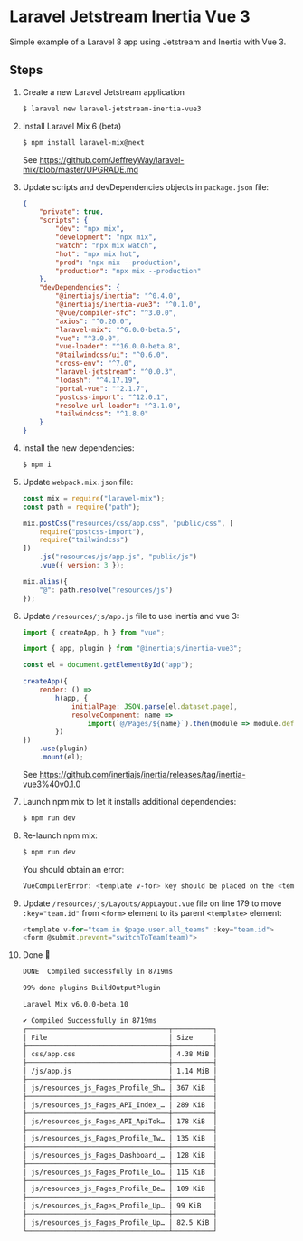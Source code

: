 # Laravel Jetstream Inertia Vue 3

Simple example of a Laravel 8 app using Jetstream and Inertia with Vue 3.

## Steps

1.  Create a new Laravel Jetstream application

    ```bash
    $ laravel new laravel-jetstream-inertia-vue3
    ```

1.  Install Laravel Mix 6 (beta)

    ```bash
    $ npm install laravel-mix@next
    ```

    See https://github.com/JeffreyWay/laravel-mix/blob/master/UPGRADE.md

1.  Update scripts and devDependencies objects in `package.json` file:

    ```json
    {
        "private": true,
        "scripts": {
            "dev": "npx mix",
            "development": "npx mix",
            "watch": "npx mix watch",
            "hot": "npx mix hot",
            "prod": "npx mix --production",
            "production": "npx mix --production"
        },
        "devDependencies": {
            "@inertiajs/inertia": "^0.4.0",
            "@inertiajs/inertia-vue3": "^0.1.0",
            "@vue/compiler-sfc": "^3.0.0",
            "axios": "^0.20.0",
            "laravel-mix": "^6.0.0-beta.5",
            "vue": "^3.0.0",
            "vue-loader": "^16.0.0-beta.8",
            "@tailwindcss/ui": "^0.6.0",
            "cross-env": "^7.0",
            "laravel-jetstream": "^0.0.3",
            "lodash": "^4.17.19",
            "portal-vue": "^2.1.7",
            "postcss-import": "^12.0.1",
            "resolve-url-loader": "^3.1.0",
            "tailwindcss": "^1.8.0"
        }
    }
    ```

1.  Install the new dependencies:

    ```bash
    $ npm i
    ```

1.  Update `webpack.mix.json` file:

    ```js
    const mix = require("laravel-mix");
    const path = require("path");

    mix.postCss("resources/css/app.css", "public/css", [
        require("postcss-import"),
        require("tailwindcss")
    ])
        .js("resources/js/app.js", "public/js")
        .vue({ version: 3 });

    mix.alias({
        "@": path.resolve("resources/js")
    });
    ```

1.  Update `/resources/js/app.js` file to use inertia and vue 3:

    ```js
    import { createApp, h } from "vue";

    import { app, plugin } from "@inertiajs/inertia-vue3";

    const el = document.getElementById("app");

    createApp({
        render: () =>
            h(app, {
                initialPage: JSON.parse(el.dataset.page),
                resolveComponent: name =>
                    import(`@/Pages/${name}`).then(module => module.default)
            })
    })
        .use(plugin)
        .mount(el);
    ```

    See https://github.com/inertiajs/inertia/releases/tag/inertia-vue3%40v0.1.0

1.  Launch npm mix to let it installs additional dependencies:
    ```bash
    $ npm run dev
    ```
1.  Re-launch npm mix:
    ```bash
    $ npm run dev
    ```
    You should obtain an error:
    ```bash
    VueCompilerError: <template v-for> key should be placed on the <template> tag.
    ```
1.  Update `/resources/js/Layouts/AppLayout.vue` file on line 179 to move `:key="team.id"` from `<form>` element to its parent `<template>` element:

    ```js
    <template v-for="team in $page.user.all_teams" :key="team.id">
    <form @submit.prevent="switchToTeam(team)">
    ```

1.  Done 🥳

    ```bash
    DONE  Compiled successfully in 8719ms                                                      4:48:19 PM

    99% done plugins BuildOutputPlugin

    Laravel Mix v6.0.0-beta.10

    ✔ Compiled Successfully in 8719ms
    ┌───────────────────────────────────┬──────────┐
    │ File                              │ Size     │
    ├───────────────────────────────────┼──────────┤
    │ css/app.css                       │ 4.38 MiB │
    ├───────────────────────────────────┼──────────┤
    │ /js/app.js                        │ 1.14 MiB │
    ├───────────────────────────────────┼──────────┤
    │ js/resources_js_Pages_Profile_Sh… │ 367 KiB  │
    ├───────────────────────────────────┼──────────┤
    │ js/resources_js_Pages_API_Index_… │ 289 KiB  │
    ├───────────────────────────────────┼──────────┤
    │ js/resources_js_Pages_API_ApiTok… │ 178 KiB  │
    ├───────────────────────────────────┼──────────┤
    │ js/resources_js_Pages_Profile_Tw… │ 135 KiB  │
    ├───────────────────────────────────┼──────────┤
    │ js/resources_js_Pages_Dashboard_… │ 128 KiB  │
    ├───────────────────────────────────┼──────────┤
    │ js/resources_js_Pages_Profile_Lo… │ 115 KiB  │
    ├───────────────────────────────────┼──────────┤
    │ js/resources_js_Pages_Profile_De… │ 109 KiB  │
    ├───────────────────────────────────┼──────────┤
    │ js/resources_js_Pages_Profile_Up… │ 99 KiB   │
    ├───────────────────────────────────┼──────────┤
    │ js/resources_js_Pages_Profile_Up… │ 82.5 KiB │
    └───────────────────────────────────┴──────────┘
    ```

